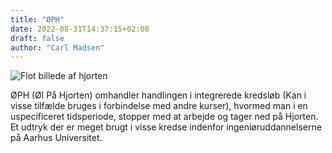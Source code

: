 ```yaml
---
title: "ØPH"
date: 2022-08-31T14:37:15+02:00
draft: false
author: "Carl Madsen"
---
```

![Flot billede af hjorten](/img/termer/hjorten.jpg#center)


ØPH (Øl På Hjorten) omhandler handlingen i integrerede kredsløb (Kan i visse tilfælde bruges i forbindelse med andre kurser), hvormed man i en uspecificeret tidsperiode, stopper med at arbejde og tager ned på Hjorten. Et udtryk der er meget brugt i visse kredse indenfor ingeniøruddannelserne på Aarhus Universitet.